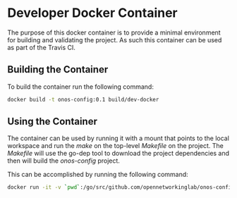 # Developer Docker Container
The purpose of this docker container is to provide a minimal environment for building and
validating the project. As such this container can be used as part of the Travis CI.

## Building the Container
To build the container run the following command:

```sh
docker build -t onos-config:0.1 build/dev-docker
```

## Using the Container
The container can be used by running it with a mount that points to the local workspace and run the _make_
on the top-level _Makefile_ on the project. The _Makefile_ will use the go-dep tool to download
the project dependencies and then will build the _onos-config_ project.

This can be accomplished by running the following command:

```sh
docker run -it -v `pwd`:/go/src/github.com/opennetworkinglab/onos-config onos-config:0.1 build
```


